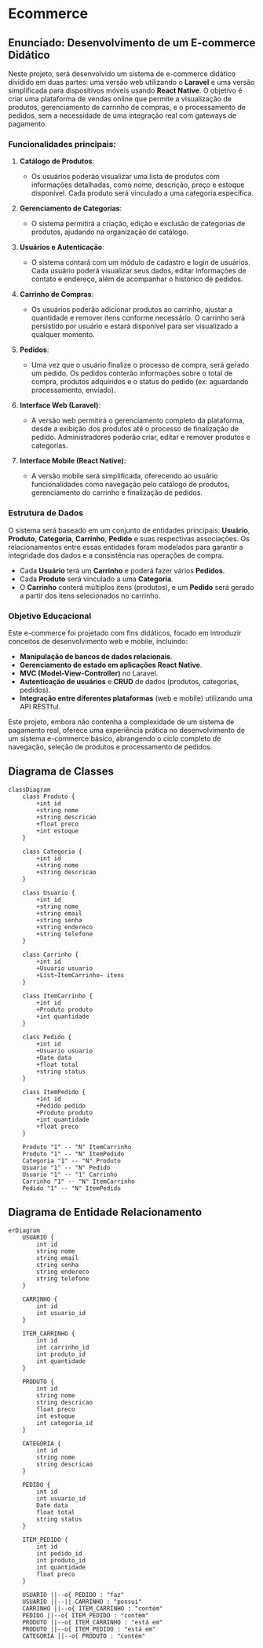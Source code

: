 
# Ecommerce

## Enunciado: Desenvolvimento de um E-commerce Didático

Neste projeto, será desenvolvido um sistema de e-commerce didático dividido em duas partes: uma versão web utilizando o **Laravel** e uma versão simplificada para dispositivos móveis usando **React Native**. O objetivo é criar uma plataforma de vendas online que permite a visualização de produtos, gerenciamento de carrinho de compras, e o processamento de pedidos, sem a necessidade de uma integração real com gateways de pagamento.

### Funcionalidades principais:

1. **Catálogo de Produtos**:
   - Os usuários poderão visualizar uma lista de produtos com informações detalhadas, como nome, descrição, preço e estoque disponível. Cada produto será vinculado a uma categoria específica.

2. **Gerenciamento de Categorias**:
   - O sistema permitirá a criação, edição e exclusão de categorias de produtos, ajudando na organização do catálogo.

3. **Usuários e Autenticação**:
   - O sistema contará com um módulo de cadastro e login de usuários. Cada usuário poderá visualizar seus dados, editar informações de contato e endereço, além de acompanhar o histórico de pedidos.

4. **Carrinho de Compras**:
   - Os usuários poderão adicionar produtos ao carrinho, ajustar a quantidade e remover itens conforme necessário. O carrinho será persistido por usuário e estará disponível para ser visualizado a qualquer momento.

5. **Pedidos**:
   - Uma vez que o usuário finalize o processo de compra, será gerado um pedido. Os pedidos conterão informações sobre o total de compra, produtos adquiridos e o status do pedido (ex: aguardando processamento, enviado).

6. **Interface Web (Laravel)**:
   - A versão web permitirá o gerenciamento completo da plataforma, desde a exibição dos produtos até o processo de finalização de pedido. Administradores poderão criar, editar e remover produtos e categorias.

7. **Interface Mobile (React Native)**:
   - A versão mobile será simplificada, oferecendo ao usuário funcionalidades como navegação pelo catálogo de produtos, gerenciamento do carrinho e finalização de pedidos.

### Estrutura de Dados

O sistema será baseado em um conjunto de entidades principais: **Usuário**, **Produto**, **Categoria**, **Carrinho**, **Pedido** e suas respectivas associações. Os relacionamentos entre essas entidades foram modelados para garantir a integridade dos dados e a consistência nas operações de compra.

- Cada **Usuário** terá um **Carrinho** e poderá fazer vários **Pedidos**.
- Cada **Produto** será vinculado a uma **Categoria**.
- O **Carrinho** conterá múltiplos itens (produtos), e um **Pedido** será gerado a partir dos itens selecionados no carrinho.

### Objetivo Educacional

Este e-commerce foi projetado com fins didáticos, focado em introduzir conceitos de desenvolvimento web e mobile, incluindo:
- **Manipulação de bancos de dados relacionais**.
- **Gerenciamento de estado em aplicações React Native**.
- **MVC (Model-View-Controller)** no Laravel.
- **Autenticação de usuários** e **CRUD** de dados (produtos, categorias, pedidos).
- **Integração entre diferentes plataformas** (web e mobile) utilizando uma API RESTful.

Este projeto, embora não contenha a complexidade de um sistema de pagamento real, oferece uma experiência prática no desenvolvimento de um sistema e-commerce básico, abrangendo o ciclo completo de navegação, seleção de produtos e processamento de pedidos.

## Diagrama de Classes

```mermaid
classDiagram
    class Produto {
        +int id
        +string nome
        +string descricao
        +float preco
        +int estoque
    }

    class Categoria {
        +int id
        +string nome
        +string descricao
    }

    class Usuario {
        +int id
        +string nome
        +string email
        +string senha
        +string endereco
        +string telefone
    }

    class Carrinho {
        +int id
        +Usuario usuario
        +List~ItemCarrinho~ itens
    }

    class ItemCarrinho {
        +int id
        +Produto produto
        +int quantidade
    }

    class Pedido {
        +int id
        +Usuario usuario
        +Date data
        +float total
        +string status
    }

    class ItemPedido {
        +int id
        +Pedido pedido
        +Produto produto
        +int quantidade
        +float preco
    }

    Produto "1" -- "N" ItemCarrinho
    Produto "1" -- "N" ItemPedido
    Categoria "1" -- "N" Produto
    Usuario "1" -- "N" Pedido
    Usuario "1" -- "1" Carrinho
    Carrinho "1" -- "N" ItemCarrinho
    Pedido "1" -- "N" ItemPedido
```

## Diagrama de Entidade Relacionamento

```mermaid
erDiagram
    USUARIO {
        int id
        string nome
        string email
        string senha
        string endereco
        string telefone
    }
    
    CARRINHO {
        int id
        int usuario_id
    }
    
    ITEM_CARRINHO {
        int id
        int carrinho_id
        int produto_id
        int quantidade
    }

    PRODUTO {
        int id
        string nome
        string descricao
        float preco
        int estoque
        int categoria_id
    }

    CATEGORIA {
        int id
        string nome
        string descricao
    }

    PEDIDO {
        int id
        int usuario_id
        Date data
        float total
        string status
    }

    ITEM_PEDIDO {
        int id
        int pedido_id
        int produto_id
        int quantidade
        float preco
    }

    USUARIO ||--o{ PEDIDO : "faz"
    USUARIO ||--|| CARRINHO : "possui"
    CARRINHO ||--o{ ITEM_CARRINHO : "contém"
    PEDIDO ||--o{ ITEM_PEDIDO : "contém"
    PRODUTO ||--o{ ITEM_CARRINHO : "está em"
    PRODUTO ||--o{ ITEM_PEDIDO : "está em"
    CATEGORIA ||--o{ PRODUTO : "contém"
```
